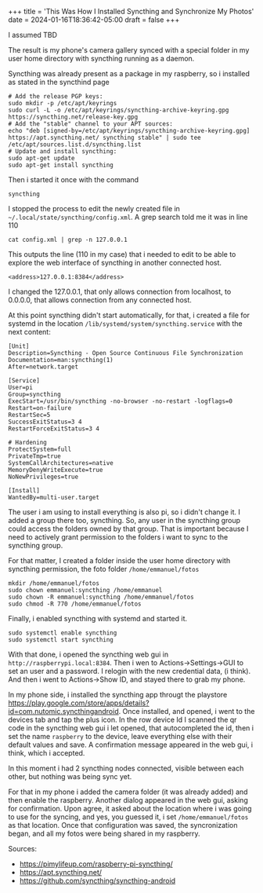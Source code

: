+++
title = 'This Was How I Installed Syncthing and Synchronize My Photos'
date = 2024-01-16T18:36:42-05:00
draft = false
+++

I assumed TBD

The result is my phone's camera gallery synced with a special folder in my user home directory with syncthing running as a daemon.

Syncthing was already present as a package in my raspberry, so i installed as stated in the syncthind page 
```
# Add the release PGP keys:
sudo mkdir -p /etc/apt/keyrings
sudo curl -L -o /etc/apt/keyrings/syncthing-archive-keyring.gpg https://syncthing.net/release-key.gpg
# Add the "stable" channel to your APT sources:
echo "deb [signed-by=/etc/apt/keyrings/syncthing-archive-keyring.gpg] https://apt.syncthing.net/ syncthing stable" | sudo tee /etc/apt/sources.list.d/syncthing.list
# Update and install syncthing:
sudo apt-get update
sudo apt-get install syncthing
```

Then i started it once with the command
```
syncthing
```

I stopped the process to edit the newly created file in `~/.local/state/syncthing/config.xml`. A grep search told me it was in line 110
```
cat config.xml | grep -n 127.0.0.1
```
This outputs the line (110 in my case) that i needed to edit to be able to explore the web interface of syncthing in another connected host.
```
<address>127.0.0.1:8384</address>
```
I changed the 127.0.0.1, that only allows connection from localhost, to 0.0.0.0, that allows connection from any connected host. 

At this point syncthing didn't start automatically, for that, i created a file for systemd in the location `/lib/systemd/system/syncthing.service` with the next content: 

```
[Unit]
Description=Syncthing - Open Source Continuous File Synchronization
Documentation=man:syncthing(1)
After=network.target

[Service]
User=pi
Group=syncthing
ExecStart=/usr/bin/syncthing -no-browser -no-restart -logflags=0
Restart=on-failure
RestartSec=5
SuccessExitStatus=3 4
RestartForceExitStatus=3 4

# Hardening
ProtectSystem=full
PrivateTmp=true
SystemCallArchitectures=native
MemoryDenyWriteExecute=true
NoNewPrivileges=true

[Install]
WantedBy=multi-user.target
``` 

The user i am using to install everything is also pi, so i didn't change it. I added a group there too, syncthing. So, any user in the syncthing group could access the folders owned by that group. That is important because I need to actively grant permission to the folders i want to sync to the syncthing group. 

For that matter, I created a folder inside the user home directory with syncthing permission, the foto folder `/home/emmanuel/fotos`
```
mkdir /home/emmanuel/fotos
sudo chown emmanuel:syncthing /home/emmanuel
sudo chown -R emmanuel:syncthing /home/emmanuel/fotos
sudo chmod -R 770 /home/emmanuel/fotos
```

Finally, i enabled syncthing with systemd and started it.

```
sudo systemctl enable syncthing
sudo systemctl start syncthing
```
With that done, i opened the syncthing web gui in `http://raspberrypi.local:8384`. Then i wen to Actions->Settings->GUI to set an user and a password.
I relogin with the new credential data, (i think). And then i went to Actions->Show ID, and stayed there to grab my phone. 

In my phone side, i installed the syncthing app througt the playstore https://play.google.com/store/apps/details?id=com.nutomic.syncthingandroid. Once installed, and opened, i went to the devices tab and tap the plus icon. In the row device Id I scanned the qr code in the syncthing web gui i let opened, that autocompleted the id, then i set the name `raspberry` to the device, leave everything else with their default values and save. A confirmation message appeared in the web gui, i think, which i accepted. 

In this moment i had 2 syncthing nodes connected, visible between each other, but nothing was being sync yet. 

For that in my phone i added the camera folder (it was already added) and then enable the raspberry. Another dialog appeared in the web gui, asking for confirmation. Upon agree, it asked about the location where i was going to use for the syncing, and yes, you guessed it, i set `/home/emmanuel/fotos` as that location. Once that configuration was saved, the syncronization began, and all my fotos were being shared in my raspberry.

Sources:
- https://pimylifeup.com/raspberry-pi-syncthing/
- https://apt.syncthing.net/
- https://github.com/syncthing/syncthing-android